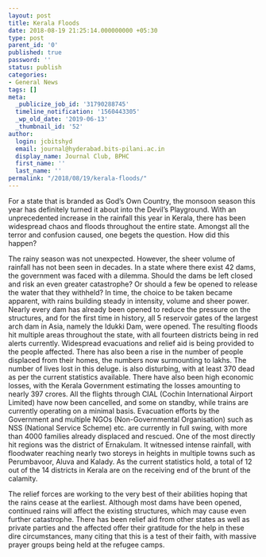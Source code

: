 ```yaml
---
layout: post
title: Kerala Floods
date: 2018-08-19 21:25:14.000000000 +05:30
type: post
parent_id: '0'
published: true
password: ''
status: publish
categories:
- General News
tags: []
meta:
  _publicize_job_id: '31790288745'
  timeline_notification: '1560443305'
  _wp_old_date: '2019-06-13'
  _thumbnail_id: '52'
author:
  login: jcbitshyd
  email: journal@hyderabad.bits-pilani.ac.in
  display_name: Journal Club, BPHC
  first_name: ''
  last_name: ''
permalink: "/2018/08/19/kerala-floods/"
---
```

<p><!-- wp:paragraph --></p>
<p> For a state that is branded as God’s Own Country, the monsoon season this year has definitely turned it about into the Devil’s Playground. With an unprecedented increase in the rainfall this year in Kerala, there has been widespread chaos and floods throughout the entire state. Amongst all the terror and confusion caused, one begets the question. How did this happen? </p>
<p><!-- /wp:paragraph --></p>
<p><!-- wp:paragraph --></p>
<p>The rainy season was not unexpected. However, the sheer volume of rainfall has not been seen in decades. In a state where there exist 42 dams, the government was faced with a dilemma. Should the dams be left closed and risk an even greater catastrophe? Or should a few be opened to release the water that they withheld? In time, the choice to be taken became apparent, with rains building steady in intensity, volume and sheer power. Nearly every dam has already been opened to reduce the pressure on the structures, and for the first time in history, all 5 reservoir gates of the largest arch dam in Asia, namely the Idukki Dam, were opened. The resulting floods hit multiple areas throughout the state, with all fourteen districts being in red alerts currently. Widespread evacuations and relief aid is being provided to the people affected. There has also been a rise in the number of people displaced from their homes, the numbers now surmounting to lakhs. The number of lives lost in this deluge. is also disturbing, with at least 370 dead as per the current statistics available. There have also been high economic losses, with the Kerala Government estimating the losses amounting to nearly 397 crores. All the flights through CIAL (Cochin International Airport Limited) have now been cancelled, and some on standby, while trains are currently operating on a minimal basis. Evacuation efforts by the Government and multiple NGOs (Non-Governmental Organisation) such as NSS (National Service Scheme) etc. are currently in full swing, with more than 4000 families already displaced and rescued. One of the most directly hit regions was the district of Ernakulam. It witnessed intense rainfall, with floodwater reaching nearly two storeys in heights in multiple towns such as Perumbavoor, Aluva and Kalady. As the current statistics hold, a total of 12 out of the 14 districts in Kerala are on the receiving end of the brunt of the calamity.</p>
<p><!-- /wp:paragraph --></p>
<p><!-- wp:paragraph --></p>
<p>The relief forces are working to the very best of their abilities hoping that the rains cease at the earliest. Although most dams have been opened, continued rains will affect the existing structures, which may cause even further catastrophe. There has been relief aid from other states as well as private parties and the affected offer their gratitude for the help in these dire circumstances, many citing that this is a test of their faith, with massive prayer groups being held at the refugee camps.</p>
<p><!-- /wp:paragraph --></p>
